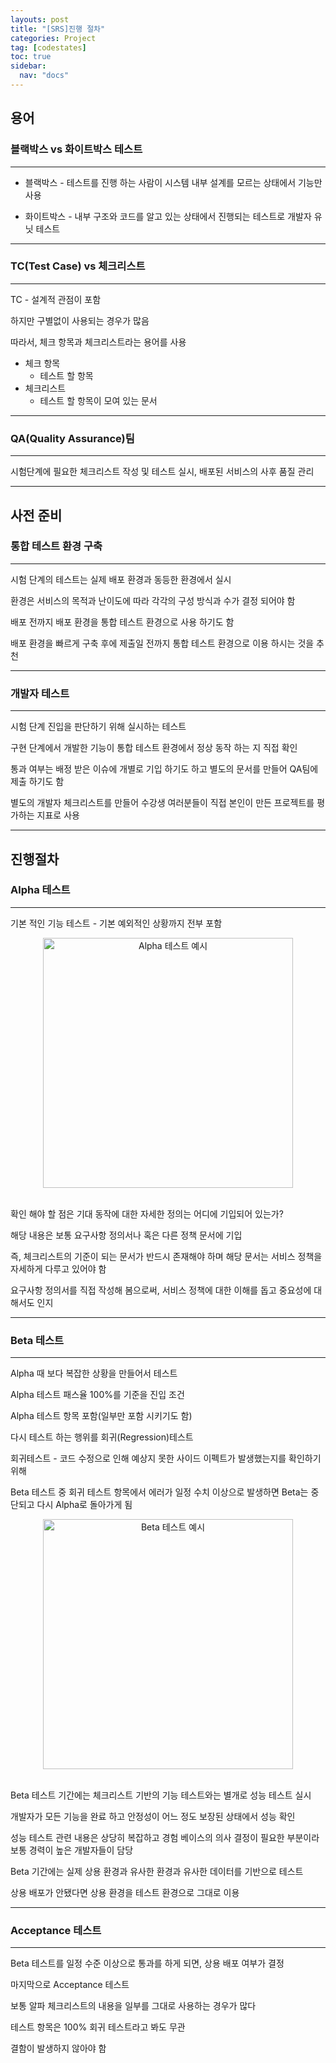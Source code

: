 ```yaml
---
layouts: post
title: "[SRS]진행 절차"
categories: Project
tag: [codestates]
toc: true
sidebar:
  nav: "docs"
---
```


## 용어

### 블랙박스 vs 화이트박스 테스트

---

- 블랙박스 - 테스트를 진행 하는 사람이 시스템 내부 설계를 모르는 상태에서 기능만 사용

- 화이트박스 - 내부 구조와 코드를 알고 있는 상태에서 진행되는 테스트로 개발자 유닛 테스트

---

### TC(Test Case) vs 체크리스트

---

TC - 설계적 관점이 포함

하지만 구별없이 사용되는 경우가 많음

따라서, 체크 항목과 체크리스트라는 용어를 사용

- 체크 항목
  - 테스트 할 항목
- 체크리스트
  - 테스트 할 항목이 모여 있는 문서

---

### QA(Quality Assurance)팀

---

시험단계에 필요한 체크리스트 작성 및 테스트 실시, 배포된 서비스의 사후 품질 관리

---

## 사전 준비

### 통합 테스트 환경 구축

---

시험 단계의 테스트는 실제 배포 환경과 동등한 환경에서 실시

환경은 서비스의 목적과 난이도에 따라 각각의 구성 방식과 수가 결정 되어야 함

배포 전까지 배포 환경을 통합 테스트 환경으로 사용 하기도 함

배포 환경을 빠르게 구축 후에 제출일 전까지 통합 테스트 환경으로 이용 하시는 것을 추천

---

### 개발자 테스트

---

시험 단계 진입을 판단하기 위해 실시하는 테스트

구현 단계에서 개발한 기능이 통합 테스트 환경에서 정상 동작 하는 지 직접 확인

통과 여부는 배정 받은 이슈에 개별로 기입 하기도 하고 별도의 문서를 만들어 QA팀에 제출 하기도 함

별도의 개발자 체크리스트를 만들어 수강생 여러분들이 직접 본인이 만든 프로젝트를 평가하는 지표로 사용

---

## 진행절차

### Alpha 테스트

---

기본 적인 기능 테스트 - 기본 예외적인 상황까지 전부 포함

<html>
    <div style ="text-align:center">
        <img src= "https://s3.ap-northeast-2.amazonaws.com/urclass-images/QVHLplYGxWtdvLyABBtek-1675932250226.png" alt="Alpha 테스트 예시" width="400" height="400">
    </div>
</html><br/>

확인 해야 할 점은 기대 동작에 대한 자세한 정의는 어디에 기입되어 있는가?

해당 내용은 보통 요구사항 정의서나 혹은 다른 정책 문서에 기입

즉, 체크리스트의 기준이 되는 문서가 반드시 존재해야 하며 해당 문서는 서비스 정책을 자세하게 다루고 있어야 함

요구사항 정의서를 직접 작성해 봄으로써, 서비스 정책에 대한 이해를 돕고 중요성에 대해서도 인지

---

### Beta 테스트

---

Alpha 때 보다 복잡한 상황을 만들어서 테스트

Alpha 테스트 패스율 100%를 기준을 진입 조건

Alpha 테스트 항목 포함(일부만 포함 시키기도 함)

다시 테스트 하는 행위를 회귀(Regression)테스트

회귀테스트 - 코드 수정으로 인해 예상지 못한 사이드 이펙트가 발생했는지를 확인하기 위해

Beta 테스트 중 회귀 테스트 항목에서 에러가 일정 수치 이상으로 발생하면 Beta는 중단되고 다시 Alpha로 돌아가게 됨

<html>
    <div style ="text-align:center">
        <img src= "https://s3.ap-northeast-2.amazonaws.com/urclass-images/LQxcgN4XSR_AbYveisaYL-1675932258266.png" alt="Beta 테스트 예시" width="400" height="400">
    </div>
</html><br/>

Beta 테스트 기간에는 체크리스트 기반의 기능 테스트와는 별개로 성능 테스트 실시

개발자가 모든 기능을 완료 하고 안정성이 어느 정도 보장된 상태에서 성능 확인

성능 테스트 관련 내용은 상당히 복잡하고 경험 베이스의 의사 결정이 필요한 부분이라 보통 경력이 높은 개발자들이 담당

Beta 기간에는 실제 상용 환경과 유사한 환경과 유사한 데이터를 기반으로 테스트

상용 배포가 안됐다면 상용 환경을 테스트 환경으로 그대로 이용

---

### Acceptance 테스트

---

Beta 테스트를 일정 수준 이상으로 통과를 하게 되면, 상용 배포 여부가 결정

마지막으로 Acceptance 테스트

보통 알파 체크리스트의 내용을 일부를 그대로 사용하는 경우가 많다

테스트 항목은 100% 회귀 테스트라고 봐도 무관

결함이 발생하지 않아야 함

